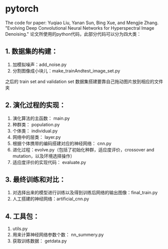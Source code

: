 # pytorch
The code for paper: Yuqiao Liu, Yanan Sun, Bing Xue, and Mengjie Zhang. "Evolving Deep Convolutional Neural Networks for Hyperspectral Image Denoising."
论文所使用的python代码，此部分代码可以分为四大类：
## 1. 数据集的构建：
   1. 加模拟噪声：add_noise.py
   2. 分割图像成小块儿：make_trainAndtest_image_set.py
   
之后的 train set and validation set 数据集搭建要靠自己拖动图片放到相应的文件夹

## 2. 演化过程的实现：
   1. 演化算法的主函数： main.py
   2. 种群类： population.py
   3. 个体类： individual.py
   4. 网络中的层类： layer.py
   5. 根据个体携带的编码搭建对应的神经网络： cnn.py
   6. 进化过程：evolve.py（包括了初始化种群，适应度评价，crossover and mutation，以及环境选择操作）
   7. 适应度评价的实现代码： evaluate.py

## 3. 最终训练和对比：
   1. 对选择出来的模型进行训练以及得到训练后网络的输出图像：final_train.py
   2. 人工搭建的神经网络：artificial_cnn.py
   
## 4. 工具包：
   1. utils.py
   2. 用来计算神经网络参数个数： nn_summery.py
   3. 获取训练数据： getdata.py
